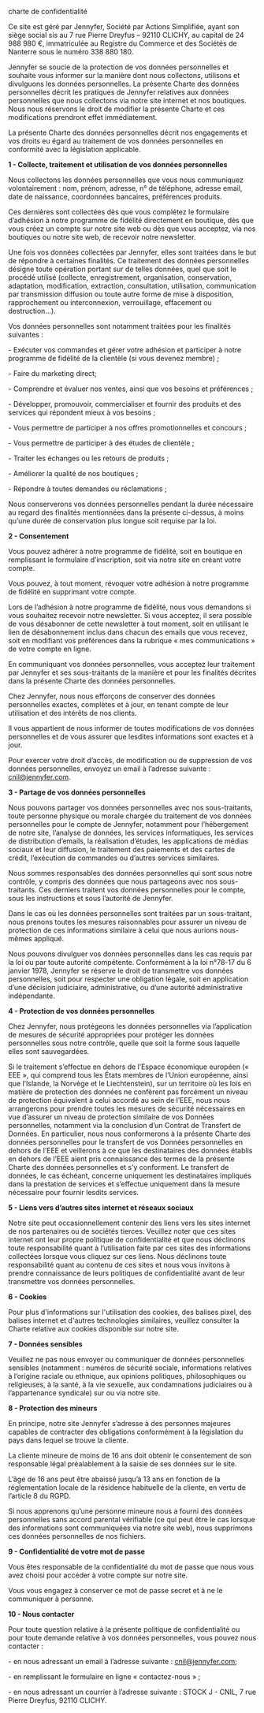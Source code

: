 charte de confidentialité

Ce site est géré par Jennyfer, Société par Actions Simplifiée, ayant son siège social sis au 7 rue Pierre Dreyfus – 92110 CLICHY, au capital de 24 988 980 €, immatriculée au Registre du Commerce et des Sociétés de Nanterre sous le numéro 338 880 180. 

Jennyfer se soucie de la protection de vos données personnelles et souhaite vous informer sur la manière dont nous collectons, utilisons et divulguons les données personnelles. La présente Charte des données personnelles décrit les pratiques de Jennyfer relatives aux données personnelles que nous collectons via notre site internet et nos boutiques. Nous nous réservons le droit de modifier la présente Charte et ces modifications prendront effet immédiatement.

La présente Charte des données personnelles décrit nos engagements et vos droits eu égard au traitement de vos données personnelles en conformité avec la législation applicable.

**1 - Collecte, traitement et utilisation de vos données personnelles**

Nous collectons les données personnelles que vous nous communiquez volontairement : nom, prénom, adresse, n° de téléphone, adresse email, date de naissance, coordonnées bancaires, préférences produits. 

Ces dernières sont collectées dès que vous complétez le formulaire d’adhésion à notre programme de fidélité directement en boutique, dès que vous créez un compte sur notre site web ou dès que vous acceptez, via nos boutiques ou notre site web, de recevoir notre newsletter.

Une fois vos données collectées par Jennyfer, elles sont traitées dans le but de répondre à certaines finalités. Ce traitement des données personnelles désigne toute opération portant sur de telles données, quel que soit le procédé utilisé (collecte, enregistrement, organisation, conservation, adaptation, modification, extraction, consultation, utilisation, communication par transmission diffusion ou toute autre forme de mise à disposition, rapprochement ou interconnexion, verrouillage, effacement ou destruction...).

Vos données personnelles sont notamment traitées pour les finalités suivantes :

\- Exécuter vos commandes et gérer votre adhésion et participer à notre programme de fidélité de la clientèle (si vous devenez membre) ; 

\- Faire du marketing direct;

\- Comprendre et évaluer nos ventes, ainsi que vos besoins et préférences ;

\- Développer, promouvoir, commercialiser et fournir des produits et des services qui répondent mieux à vos besoins ;

\- Vous permettre de participer à nos offres promotionnelles et concours ;

\- Vous permettre de participer à des études de clientèle ;

\- Traiter les échanges ou les retours de produits ;

\- Améliorer la qualité de nos boutiques ;

\- Répondre à toutes demandes ou réclamations ;

Nous conserverons vos données personnelles pendant la durée nécessaire au regard des finalités mentionnées dans la présente ci-dessus, à moins qu’une durée de conservation plus longue soit requise par la loi.

**2 - Consentement** 

Vous pouvez adhérer à notre programme de fidélité, soit en boutique en remplissant le formulaire d’inscription, soit via notre site en créant votre compte. 

Vous pouvez, à tout moment, révoquer votre adhésion à notre programme de fidélité en supprimant votre compte. 

Lors de l’adhésion à notre programme de fidélité, nous vous demandons si vous souhaitez recevoir notre newsletter. Si vous acceptez, il sera possible de vous désabonner de cette newsletter à tout moment, soit en utilisant le lien de désabonnement inclus dans chacun des emails que vous recevez, soit en modifiant vos préférences dans la rubrique « mes communications » de votre compte en ligne.

En communiquant vos données personnelles, vous acceptez leur traitement par Jennyfer et ses sous-traitants de la manière et pour les finalités décrites dans la présente Charte des données personnelles.

Chez Jennyfer, nous nous efforçons de conserver des données personnelles exactes, complètes et à jour, en tenant compte de leur utilisation et des intérêts de nos clients.

Il vous appartient de nous informer de toutes modifications de vos données personnelles et de vous assurer que lesdites informations sont exactes et à jour.

Pour exercer votre droit d’accès, de modification ou de suppression de vos données personnelles, envoyez un email à l’adresse suivante : [cnil@jennyfer.com](mailto:cnil@jennyfer.com).

**3 - Partage de vos données personnelles**

Nous pouvons partager vos données personnelles avec nos sous-traitants, toute personne physique ou morale chargée du traitement de vos données personnelles pour le compte de Jennyfer, notamment pour l’hébergement de notre site, l’analyse de données, les services informatiques, les services de distribution d’emails, la réalisation d’études, les applications de médias sociaux et leur diffusion, le traitement des paiements et des cartes de crédit, l’exécution de commandes ou d’autres services similaires.

Nous sommes responsables des données personnelles qui sont sous notre contrôle, y compris des données que nous partageons avec nos sous-traitants. Ces derniers traitent vos données personnelles pour le compte, sous les instructions et sous l’autorité de Jennyfer.

Dans le cas où les données personnelles sont traitées par un sous-traitant, nous prenons toutes les mesures raisonnables pour assurer un niveau de protection de ces informations similaire à celui que nous aurions nous-mêmes appliqué.

Nous pouvons divulguer vos données personnelles dans les cas requis par la loi ou par toute autorité compétente. Conformément à la loi n°78-17 du 6 janvier 1978, Jennyfer se réserve le droit de transmettre vos données personnelles, soit pour respecter une obligation légale, soit en application d’une décision judiciaire, administrative, ou d’une autorité administrative indépendante.

**4 - Protection de vos données personnelles** 

Chez Jennyfer, nous protégeons les données personnelles via l’application de mesures de sécurité appropriées pour protéger les données personnelles sous notre contrôle, quelle que soit la forme sous laquelle elles sont sauvegardées.

Si le traitement s’effectue en dehors de l’Espace économique européen (« EEE », qui comprend tous les États membres de l’Union européenne, ainsi que l’Islande, la Norvège et le Liechtenstein), sur un territoire où les lois en matière de protection des données ne confèrent pas forcément un niveau de protection équivalent à celui accordé au sein de l’EEE, nous nous arrangerons pour prendre toutes les mesures de sécurité nécessaires en vue d’assurer un niveau de protection similaire de vos Données personnelles, notamment via la conclusion d’un Contrat de Transfert de Données. En particulier, nous nous conformerons à la présente Charte des données personnelles pour le transfert de vos Données personnelles en dehors de l’EEE et veillerons à ce que les destinataires des données établis en dehors de l’EEE aient pris connaissance des termes de la présente Charte des données personnelles et s’y conforment. Le transfert de données, le cas échéant, concerne uniquement les destinataires impliqués dans la prestation de services et s’effectue uniquement dans la mesure nécessaire pour fournir lesdits services.

**5 - Liens vers d’autres sites internet et réseaux sociaux**

Notre site peut occasionnellement contenir des liens vers les sites internet de nos partenaires ou de sociétés tierces. Veuillez noter que ces sites internet ont leur propre politique de confidentialité et que nous déclinons toute responsabilité quant à l’utilisation faite par ces sites des informations collectées lorsque vous cliquez sur ces liens. Nous déclinons toute responsabilité quant au contenu de ces sites et nous vous invitons à prendre connaissance de leurs politiques de confidentialité avant de leur transmettre vos données personnelles.

**6 - Cookies**

Pour plus d'informations sur l'utilisation des cookies, des balises pixel, des balises internet et d'autres technologies similaires, veuillez consulter la Charte relative aux cookies disponible sur notre site. 

**7 - Données sensibles**

Veuillez ne pas nous envoyer ou communiquer de données personnelles sensibles (notamment : numéros de sécurité sociale, informations relatives à l’origine raciale ou ethnique, aux opinions politiques, philosophiques ou religieuses, à la santé, à la vie sexuelle, aux condamnations judiciaires ou à l’appartenance syndicale) sur ou via notre site.

**8 - Protection des mineurs**

En principe, notre site Jennyfer s’adresse à des personnes majeures capables de contracter des obligations conformément à la législation du pays dans lequel se trouve la cliente.

La cliente mineure de moins de 16 ans doit obtenir le consentement de son responsable légal préalablement à la saisie de ses données sur le site. 

L’âge de 16 ans peut être abaissé jusqu’à 13 ans en fonction de la réglementation locale de la résidence habituelle de la cliente, en vertu de l’article 8 du RGPD.

Si nous apprenons qu’une personne mineure nous a fourni des données personnelles sans accord parental vérifiable (ce qui peut être le cas lorsque des informations sont communiquées via notre site web), nous supprimons ces données personnelles de nos fichiers.

**9 - Confidentialité de votre mot de passe**

Vous êtes responsable de la confidentialité du mot de passe que nous vous avez choisi pour accéder à votre compte sur notre site.

Vous vous engagez à conserver ce mot de passe secret et à ne le communiquer à personne.

**10 - Nous contacter**

Pour toute question relative à la présente politique de confidentialité ou pour toute demande relative à vos données personnelles, vous pouvez nous contacter :

\- en nous adressant un email à l’adresse suivante : cnil@jennyfer.com;

\- en remplissant le formulaire en ligne « contactez-nous » ;

\- en nous adressant un courrier à l’adresse suivante : STOCK J - CNIL, 7 rue Pierre Dreyfus, 92110 CLICHY.